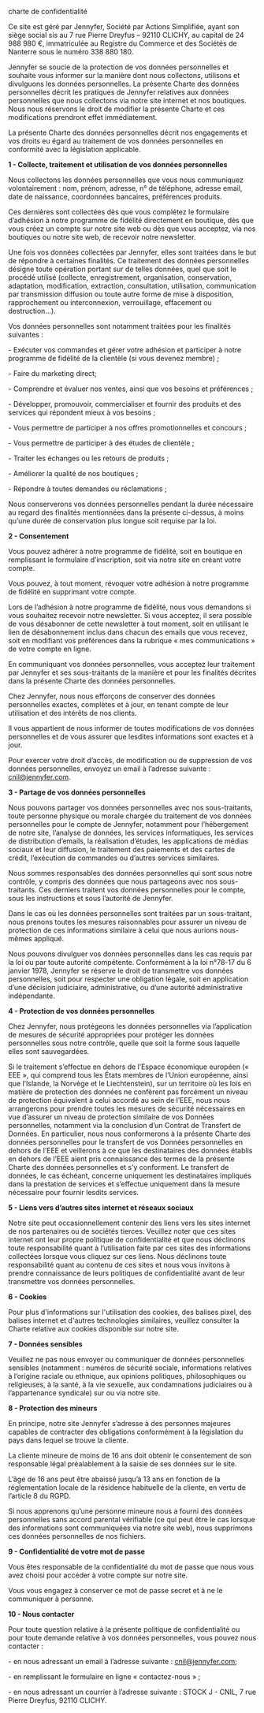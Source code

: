 charte de confidentialité

Ce site est géré par Jennyfer, Société par Actions Simplifiée, ayant son siège social sis au 7 rue Pierre Dreyfus – 92110 CLICHY, au capital de 24 988 980 €, immatriculée au Registre du Commerce et des Sociétés de Nanterre sous le numéro 338 880 180. 

Jennyfer se soucie de la protection de vos données personnelles et souhaite vous informer sur la manière dont nous collectons, utilisons et divulguons les données personnelles. La présente Charte des données personnelles décrit les pratiques de Jennyfer relatives aux données personnelles que nous collectons via notre site internet et nos boutiques. Nous nous réservons le droit de modifier la présente Charte et ces modifications prendront effet immédiatement.

La présente Charte des données personnelles décrit nos engagements et vos droits eu égard au traitement de vos données personnelles en conformité avec la législation applicable.

**1 - Collecte, traitement et utilisation de vos données personnelles**

Nous collectons les données personnelles que vous nous communiquez volontairement : nom, prénom, adresse, n° de téléphone, adresse email, date de naissance, coordonnées bancaires, préférences produits. 

Ces dernières sont collectées dès que vous complétez le formulaire d’adhésion à notre programme de fidélité directement en boutique, dès que vous créez un compte sur notre site web ou dès que vous acceptez, via nos boutiques ou notre site web, de recevoir notre newsletter.

Une fois vos données collectées par Jennyfer, elles sont traitées dans le but de répondre à certaines finalités. Ce traitement des données personnelles désigne toute opération portant sur de telles données, quel que soit le procédé utilisé (collecte, enregistrement, organisation, conservation, adaptation, modification, extraction, consultation, utilisation, communication par transmission diffusion ou toute autre forme de mise à disposition, rapprochement ou interconnexion, verrouillage, effacement ou destruction...).

Vos données personnelles sont notamment traitées pour les finalités suivantes :

\- Exécuter vos commandes et gérer votre adhésion et participer à notre programme de fidélité de la clientèle (si vous devenez membre) ; 

\- Faire du marketing direct;

\- Comprendre et évaluer nos ventes, ainsi que vos besoins et préférences ;

\- Développer, promouvoir, commercialiser et fournir des produits et des services qui répondent mieux à vos besoins ;

\- Vous permettre de participer à nos offres promotionnelles et concours ;

\- Vous permettre de participer à des études de clientèle ;

\- Traiter les échanges ou les retours de produits ;

\- Améliorer la qualité de nos boutiques ;

\- Répondre à toutes demandes ou réclamations ;

Nous conserverons vos données personnelles pendant la durée nécessaire au regard des finalités mentionnées dans la présente ci-dessus, à moins qu’une durée de conservation plus longue soit requise par la loi.

**2 - Consentement** 

Vous pouvez adhérer à notre programme de fidélité, soit en boutique en remplissant le formulaire d’inscription, soit via notre site en créant votre compte. 

Vous pouvez, à tout moment, révoquer votre adhésion à notre programme de fidélité en supprimant votre compte. 

Lors de l’adhésion à notre programme de fidélité, nous vous demandons si vous souhaitez recevoir notre newsletter. Si vous acceptez, il sera possible de vous désabonner de cette newsletter à tout moment, soit en utilisant le lien de désabonnement inclus dans chacun des emails que vous recevez, soit en modifiant vos préférences dans la rubrique « mes communications » de votre compte en ligne.

En communiquant vos données personnelles, vous acceptez leur traitement par Jennyfer et ses sous-traitants de la manière et pour les finalités décrites dans la présente Charte des données personnelles.

Chez Jennyfer, nous nous efforçons de conserver des données personnelles exactes, complètes et à jour, en tenant compte de leur utilisation et des intérêts de nos clients.

Il vous appartient de nous informer de toutes modifications de vos données personnelles et de vous assurer que lesdites informations sont exactes et à jour.

Pour exercer votre droit d’accès, de modification ou de suppression de vos données personnelles, envoyez un email à l’adresse suivante : [cnil@jennyfer.com](mailto:cnil@jennyfer.com).

**3 - Partage de vos données personnelles**

Nous pouvons partager vos données personnelles avec nos sous-traitants, toute personne physique ou morale chargée du traitement de vos données personnelles pour le compte de Jennyfer, notamment pour l’hébergement de notre site, l’analyse de données, les services informatiques, les services de distribution d’emails, la réalisation d’études, les applications de médias sociaux et leur diffusion, le traitement des paiements et des cartes de crédit, l’exécution de commandes ou d’autres services similaires.

Nous sommes responsables des données personnelles qui sont sous notre contrôle, y compris des données que nous partageons avec nos sous-traitants. Ces derniers traitent vos données personnelles pour le compte, sous les instructions et sous l’autorité de Jennyfer.

Dans le cas où les données personnelles sont traitées par un sous-traitant, nous prenons toutes les mesures raisonnables pour assurer un niveau de protection de ces informations similaire à celui que nous aurions nous-mêmes appliqué.

Nous pouvons divulguer vos données personnelles dans les cas requis par la loi ou par toute autorité compétente. Conformément à la loi n°78-17 du 6 janvier 1978, Jennyfer se réserve le droit de transmettre vos données personnelles, soit pour respecter une obligation légale, soit en application d’une décision judiciaire, administrative, ou d’une autorité administrative indépendante.

**4 - Protection de vos données personnelles** 

Chez Jennyfer, nous protégeons les données personnelles via l’application de mesures de sécurité appropriées pour protéger les données personnelles sous notre contrôle, quelle que soit la forme sous laquelle elles sont sauvegardées.

Si le traitement s’effectue en dehors de l’Espace économique européen (« EEE », qui comprend tous les États membres de l’Union européenne, ainsi que l’Islande, la Norvège et le Liechtenstein), sur un territoire où les lois en matière de protection des données ne confèrent pas forcément un niveau de protection équivalent à celui accordé au sein de l’EEE, nous nous arrangerons pour prendre toutes les mesures de sécurité nécessaires en vue d’assurer un niveau de protection similaire de vos Données personnelles, notamment via la conclusion d’un Contrat de Transfert de Données. En particulier, nous nous conformerons à la présente Charte des données personnelles pour le transfert de vos Données personnelles en dehors de l’EEE et veillerons à ce que les destinataires des données établis en dehors de l’EEE aient pris connaissance des termes de la présente Charte des données personnelles et s’y conforment. Le transfert de données, le cas échéant, concerne uniquement les destinataires impliqués dans la prestation de services et s’effectue uniquement dans la mesure nécessaire pour fournir lesdits services.

**5 - Liens vers d’autres sites internet et réseaux sociaux**

Notre site peut occasionnellement contenir des liens vers les sites internet de nos partenaires ou de sociétés tierces. Veuillez noter que ces sites internet ont leur propre politique de confidentialité et que nous déclinons toute responsabilité quant à l’utilisation faite par ces sites des informations collectées lorsque vous cliquez sur ces liens. Nous déclinons toute responsabilité quant au contenu de ces sites et nous vous invitons à prendre connaissance de leurs politiques de confidentialité avant de leur transmettre vos données personnelles.

**6 - Cookies**

Pour plus d'informations sur l'utilisation des cookies, des balises pixel, des balises internet et d'autres technologies similaires, veuillez consulter la Charte relative aux cookies disponible sur notre site. 

**7 - Données sensibles**

Veuillez ne pas nous envoyer ou communiquer de données personnelles sensibles (notamment : numéros de sécurité sociale, informations relatives à l’origine raciale ou ethnique, aux opinions politiques, philosophiques ou religieuses, à la santé, à la vie sexuelle, aux condamnations judiciaires ou à l’appartenance syndicale) sur ou via notre site.

**8 - Protection des mineurs**

En principe, notre site Jennyfer s’adresse à des personnes majeures capables de contracter des obligations conformément à la législation du pays dans lequel se trouve la cliente.

La cliente mineure de moins de 16 ans doit obtenir le consentement de son responsable légal préalablement à la saisie de ses données sur le site. 

L’âge de 16 ans peut être abaissé jusqu’à 13 ans en fonction de la réglementation locale de la résidence habituelle de la cliente, en vertu de l’article 8 du RGPD.

Si nous apprenons qu’une personne mineure nous a fourni des données personnelles sans accord parental vérifiable (ce qui peut être le cas lorsque des informations sont communiquées via notre site web), nous supprimons ces données personnelles de nos fichiers.

**9 - Confidentialité de votre mot de passe**

Vous êtes responsable de la confidentialité du mot de passe que nous vous avez choisi pour accéder à votre compte sur notre site.

Vous vous engagez à conserver ce mot de passe secret et à ne le communiquer à personne.

**10 - Nous contacter**

Pour toute question relative à la présente politique de confidentialité ou pour toute demande relative à vos données personnelles, vous pouvez nous contacter :

\- en nous adressant un email à l’adresse suivante : cnil@jennyfer.com;

\- en remplissant le formulaire en ligne « contactez-nous » ;

\- en nous adressant un courrier à l’adresse suivante : STOCK J - CNIL, 7 rue Pierre Dreyfus, 92110 CLICHY.